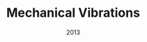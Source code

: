 ---
title: "Mechanical Vibrations"
collection: teaching
type: "Teaching assistant"
permalink: /teaching/2014-spring-teaching-1
venue: "UBC"
date: "2013"
location: "Vancouver"
---